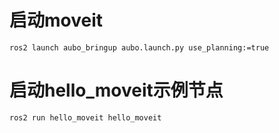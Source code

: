 # 启动moveit
```
ros2 launch aubo_bringup aubo.launch.py use_planning:=true
```
# 启动hello_moveit示例节点
```
ros2 run hello_moveit hello_moveit
```